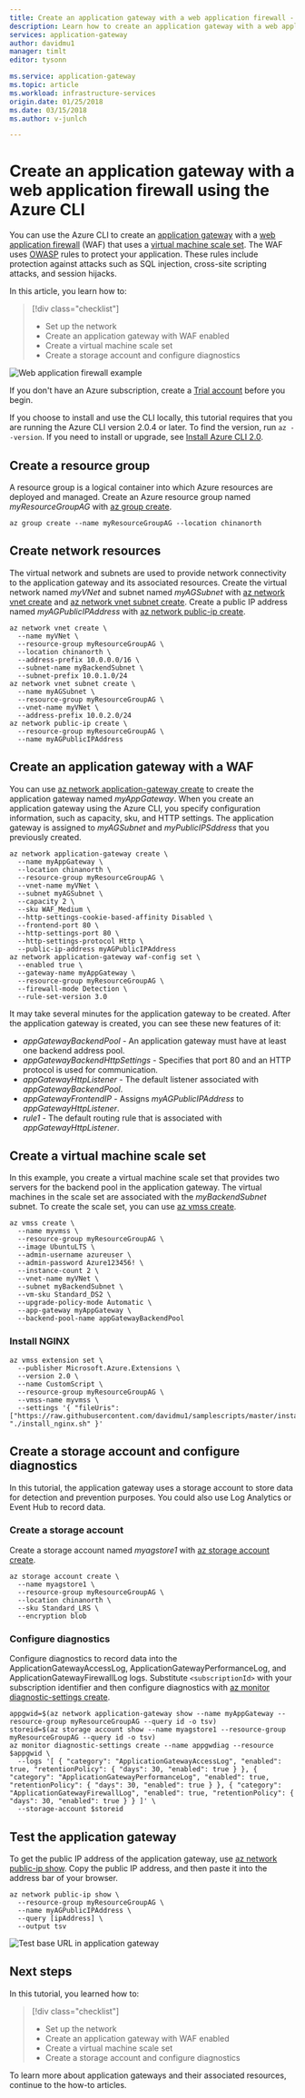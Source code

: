 ```yaml
---
title: Create an application gateway with a web application firewall - Azure CLI | Microsoft Docs
description: Learn how to create an application gateway with a web application firewall by using the Azure CLI.
services: application-gateway
author: davidmu1
manager: timlt
editor: tysonn

ms.service: application-gateway
ms.topic: article
ms.workload: infrastructure-services
origin.date: 01/25/2018
ms.date: 03/15/2018
ms.author: v-junlch

---
```

# Create an application gateway with a web application firewall using the Azure CLI

You can use the Azure CLI to create an [application gateway](application-gateway-introduction.md) with a [web application firewall](application-gateway-web-application-firewall-overview.md) (WAF) that uses a [virtual machine scale set](../virtual-machine-scale-sets/virtual-machine-scale-sets-overview.md). The WAF uses [OWASP](https://www.owasp.org/index.php/Category:OWASP_ModSecurity_Core_Rule_Set_Project) rules to protect your application. These rules include protection against attacks such as SQL injection, cross-site scripting attacks, and session hijacks. 

In this article, you learn how to:

> [!div class="checklist"]
> * Set up the network
> * Create an application gateway with WAF enabled
> * Create a virtual machine scale set
> * Create a storage account and configure diagnostics

![Web application firewall example](./media/application-gateway-web-application-firewall-cli/scenario-waf.png)

If you don't have an Azure subscription, create a [Trial account](https://www.azure.cn/pricing/1rmb-trial/?WT.mc_id=A261C142F) before you begin.


If you choose to install and use the CLI locally, this tutorial requires that you are running the Azure CLI version 2.0.4 or later. To find the version, run `az --version`. If you need to install or upgrade, see [Install Azure CLI 2.0](/cli/install-azure-cli).

## Create a resource group

A resource group is a logical container into which Azure resources are deployed and managed. Create an Azure resource group named *myResourceGroupAG* with [az group create](/cli/group#az_group_create).

```azurecli 
az group create --name myResourceGroupAG --location chinanorth
```

## Create network resources

The virtual network and subnets are used to provide network connectivity to the application gateway and its associated resources. Create the virtual network named *myVNet* and subnet named *myAGSubnet* with [az network vnet create](/cli/network/vnet#az_network_vnet_create) and [az network vnet subnet create](/cli/network/vnet/subnet#az_network_vnet_subnet_create). Create a public IP address named *myAGPublicIPAddress* with [az network public-ip create](/cli/network/public-ip#az_network_public_ip_create).

```azurecli
az network vnet create \
  --name myVNet \
  --resource-group myResourceGroupAG \
  --location chinanorth \
  --address-prefix 10.0.0.0/16 \
  --subnet-name myBackendSubnet \
  --subnet-prefix 10.0.1.0/24
az network vnet subnet create \
  --name myAGSubnet \
  --resource-group myResourceGroupAG \
  --vnet-name myVNet \
  --address-prefix 10.0.2.0/24
az network public-ip create \
  --resource-group myResourceGroupAG \
  --name myAGPublicIPAddress
```

## Create an application gateway with a WAF

You can use [az network application-gateway create](/cli/network/application-gateway#az_application_gateway_create) to create the application gateway named *myAppGateway*. When you create an application gateway using the Azure CLI, you specify configuration information, such as capacity, sku, and HTTP settings. The application gateway is assigned to *myAGSubnet* and *myPublicIPSddress* that you previously created.

```azurecli
az network application-gateway create \
  --name myAppGateway \
  --location chinanorth \
  --resource-group myResourceGroupAG \
  --vnet-name myVNet \
  --subnet myAGSubnet \
  --capacity 2 \
  --sku WAF_Medium \
  --http-settings-cookie-based-affinity Disabled \
  --frontend-port 80 \
  --http-settings-port 80 \
  --http-settings-protocol Http \
  --public-ip-address myAGPublicIPAddress
az network application-gateway waf-config set \
  --enabled true \
  --gateway-name myAppGateway \
  --resource-group myResourceGroupAG \
  --firewall-mode Detection \
  --rule-set-version 3.0
```

It may take several minutes for the application gateway to be created. After the application gateway is created, you can see these new features of it:

- *appGatewayBackendPool* - An application gateway must have at least one backend address pool.
- *appGatewayBackendHttpSettings* - Specifies that port 80 and an HTTP protocol is used for communication.
- *appGatewayHttpListener* - The default listener associated with *appGatewayBackendPool*.
- *appGatewayFrontendIP* - Assigns *myAGPublicIPAddress* to *appGatewayHttpListener*.
- *rule1* - The default routing rule that is associated with *appGatewayHttpListener*.

## Create a virtual machine scale set

In this example, you create a virtual machine scale set that provides two servers for the backend pool in the application gateway. The virtual machines in the scale set are associated with the *myBackendSubnet* subnet. To create the scale set, you can use [az vmss create](/cli/vmss#az_vmss_create).

```azurecli
az vmss create \
  --name myvmss \
  --resource-group myResourceGroupAG \
  --image UbuntuLTS \
  --admin-username azureuser \
  --admin-password Azure123456! \
  --instance-count 2 \
  --vnet-name myVNet \
  --subnet myBackendSubnet \
  --vm-sku Standard_DS2 \
  --upgrade-policy-mode Automatic \
  --app-gateway myAppGateway \
  --backend-pool-name appGatewayBackendPool
```

### Install NGINX

```azurecli
az vmss extension set \
  --publisher Microsoft.Azure.Extensions \
  --version 2.0 \
  --name CustomScript \
  --resource-group myResourceGroupAG \
  --vmss-name myvmss \
  --settings '{ "fileUris": ["https://raw.githubusercontent.com/davidmu1/samplescripts/master/install_nginx.sh"],"commandToExecute": "./install_nginx.sh" }'
```

## Create a storage account and configure diagnostics

In this tutorial, the application gateway uses a storage account to store data for detection and prevention purposes. You could also use Log Analytics or Event Hub to record data. 

### Create a storage account

Create a storage account named *myagstore1* with [az storage account create](/cli/storage/account?view=azure-cli-latest#az_storage_account_create).

```azurecli
az storage account create \
  --name myagstore1 \
  --resource-group myResourceGroupAG \
  --location chinanorth \
  --sku Standard_LRS \
  --encryption blob
```

### Configure diagnostics

Configure diagnostics to record data into the ApplicationGatewayAccessLog, ApplicationGatewayPerformanceLog, and ApplicationGatewayFirewallLog logs. Substitute `<subscriptionId>` with your subscription identifier and then configure diagnostics with [az monitor diagnostic-settings create](/cli/monitor/diagnostic-settings?view=azure-cli-latest#az_monitor_diagnostic_settings_create).

```azurecli
appgwid=$(az network application-gateway show --name myAppGateway --resource-group myResourceGroupAG --query id -o tsv)
storeid=$(az storage account show --name myagstore1 --resource-group myResourceGroupAG --query id -o tsv)
az monitor diagnostic-settings create --name appgwdiag --resource $appgwid \
  --logs '[ { "category": "ApplicationGatewayAccessLog", "enabled": true, "retentionPolicy": { "days": 30, "enabled": true } }, { "category": "ApplicationGatewayPerformanceLog", "enabled": true, "retentionPolicy": { "days": 30, "enabled": true } }, { "category": "ApplicationGatewayFirewallLog", "enabled": true, "retentionPolicy": { "days": 30, "enabled": true } } ]' \
  --storage-account $storeid
```

## Test the application gateway

To get the public IP address of the application gateway, use [az network public-ip show](/cli/network/public-ip#az_network_public_ip_show). Copy the public IP address, and then paste it into the address bar of your browser.

```azurepowershell
az network public-ip show \
  --resource-group myResourceGroupAG \
  --name myAGPublicIPAddress \
  --query [ipAddress] \
  --output tsv
```

![Test base URL in application gateway](./media/application-gateway-web-application-firewall-cli/application-gateway-nginxtest.png)

## Next steps

In this tutorial, you learned how to:

> [!div class="checklist"]
> * Set up the network
> * Create an application gateway with WAF enabled
> * Create a virtual machine scale set
> * Create a storage account and configure diagnostics

To learn more about application gateways and their associated resources, continue to the how-to articles.

